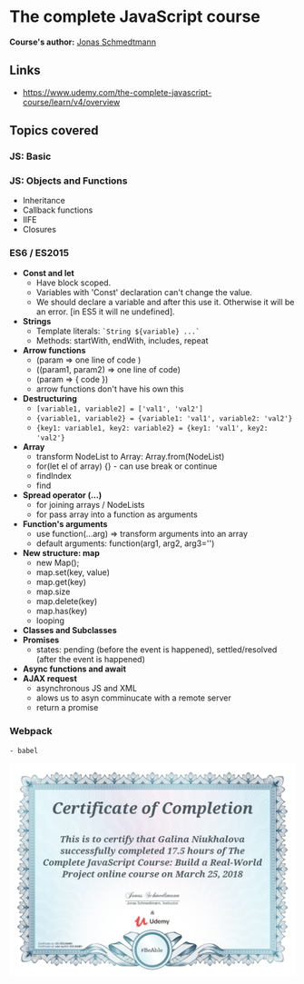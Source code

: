 # The complete JavaScript course

**Course's author:** [Jonas Schmedtmann](https://www.facebook.com/jschmedtmann)

## Links
- https://www.udemy.com/the-complete-javascript-course/learn/v4/overview

## Topics covered
### JS: Basic
### JS: Objects and Functions
  - Inheritance
  - Callback functions
  - IIFE
  - Closures
### ES6 / ES2015
  - **Const and let**
    - Have block scoped.
    - Variables with 'Const' declaration can't change the value.
    - We should declare a variable and after this use it. Otherwise it will be an error. [in ES5 it will ne undefined].
  - **Strings**
    - Template literals: 
      `` `String ${variable} ...` ``
    - Methods: startWith, endWith, includes, repeat
  - **Arrow functions**
    - (param => one line of code )
    - ((param1, param2) => one line of code)
    - (param => { code })
    - arrow functions don't have his own this
  - **Destructuring**
    - `[variable1, variable2] = ['val1', 'val2']`
    - `{variable1, variable2} = {variable1: 'val1', variable2: 'val2'}`
    - `{key1: variable1, key2: variable2} = {key1: 'val1', key2: 'val2'}`
  - **Array**
    - transform NodeList to Array: Array.from(NodeList)
    - for(let el of array) {} - can use break or continue
    - findIndex
    - find
  - **Spread operator (...)**
    - for joining arrays / NodeLists
    - for pass array into a function as arguments
  - **Function's arguments**
    - use function(...arg) => transform arguments into an array
    - default arguments: function(arg1, arg2, arg3='')
  - **New structure: map**
     - new Map();
     - map.set(key, value)
     - map.get(key)
     - map.size
     - map.delete(key)
     - map.has(key)
     - looping
  - **Classes and Subclasses**
  - **Promises**
    - states: pending (before the event is happened), settled/resolved (after the event is happened) 
  - **Async functions and await**
  - **AJAX request**
    - asynchronous JS and XML
    - alows us to asyn comminucate with a remote server
    - return a promise
 ### Webpack
    - babel
 
 ![certificate](https://github.com/galina-niukhalova/udemy-javaScript/blob/master/certificate.jpg)
